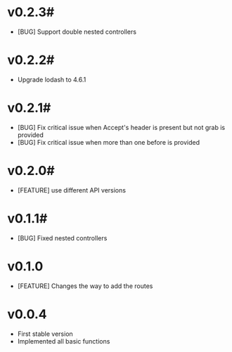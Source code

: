 # v0.2.3#
- [BUG] Support double nested controllers

# v0.2.2#
- Upgrade lodash to 4.6.1

# v0.2.1#
- [BUG] Fix critical issue when Accept's header is present but not grab is provided
- [BUG] Fix critical issue when more than one before is provided

# v0.2.0#
- [FEATURE] use different API versions

# v0.1.1#
- [BUG] Fixed nested controllers

# v0.1.0 #
- [FEATURE] Changes the way to add the routes

# v0.0.4 #
- First stable version
- Implemented all basic functions
